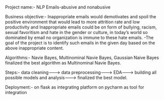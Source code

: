
Project name:-  NLP Emails-abusive and nonabusive

Business objective:- Inappropriate emails would demotivates and spoil the positive environment that would lead to more attrition rate and low productivity and Inappropriate emails could be on form of bullying, racism, sexual favoritism and hate in the gender or culture, in today’s world so dominated by email no organization is immune to these hate emails.
-The goal of the project is to identify such emails in the given day based on the above inappropriate content.

Algorithms:- Navie Bayes, Multinominal Navie Bayes, Gaussian Naive Bayes  finalized the best algorithm as Multinominal Navie Bayes.

Steps:- 
data cleaning---> data preprocessing---> EDA---> building all possible models and analysis---> finalized the best model.

Deployment:- on flask as integrating platform on pycharm as tool for integration
